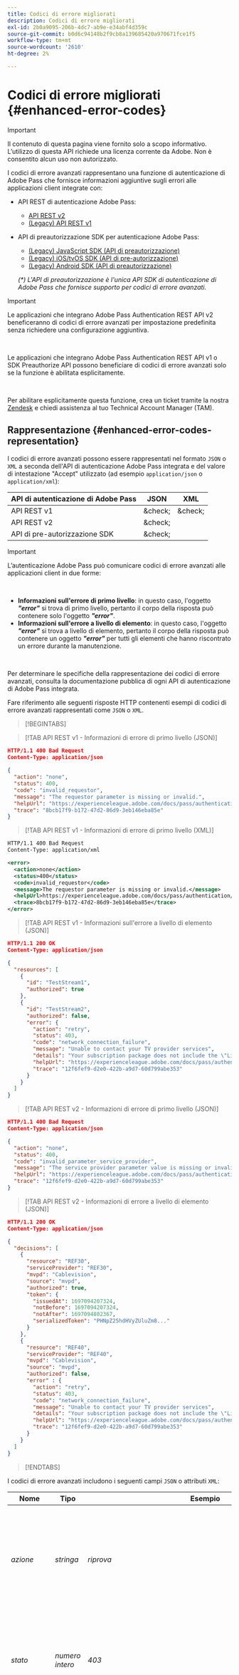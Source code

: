 ```yaml
---
title: Codici di errore migliorati
description: Codici di errore migliorati
exl-id: 2b0a9095-206b-4dc7-ab9e-e34abf4d359c
source-git-commit: b0d6c94148b2f9cb8a139685420a970671fce1f5
workflow-type: tm+mt
source-wordcount: '2610'
ht-degree: 2%

---
```


# Codici di errore migliorati {#enhanced-error-codes}

>[!IMPORTANT]
>
>Il contenuto di questa pagina viene fornito solo a scopo informativo. L’utilizzo di questa API richiede una licenza corrente da Adobe. Non è consentito alcun uso non autorizzato.

I codici di errore avanzati rappresentano una funzione di autenticazione di Adobe Pass che fornisce informazioni aggiuntive sugli errori alle applicazioni client integrate con:

* API REST di autenticazione Adobe Pass:
   * [API REST v2](../../rest-apis/rest-api-v2/apis/rest-api-v2-apis-overview.md)
   * [(Legacy) API REST v1](../../legacy/rest-api-v1/rest-api-overview.md)
* API di preautorizzazione SDK per autenticazione Adobe Pass:
   * [(Legacy) JavaScript SDK (API di preautorizzazione)](../../legacy/sdks/javascript-sdk/preauthorize-api-javascript-sdk.md)
   * [(Legacy) iOS/tvOS SDK (API di pre-autorizzazione)](../../legacy/sdks/ios-tvos-sdk/preauthorize-api-ios-tvos-sdk.md)
   * [(Legacy) Android SDK (API di preautorizzazione)](../../legacy/sdks/android-sdk/preauthorize-api-android-sdk.md)

  _(*) L&#39;API di preautorizzazione è l&#39;unica API SDK di autenticazione di Adobe Pass che fornisce supporto per codici di errore avanzati._

>[!IMPORTANT]
>
> Le applicazioni che integrano Adobe Pass Authentication REST API v2 beneficeranno di codici di errore avanzati per impostazione predefinita senza richiedere una configurazione aggiuntiva.
>
> <br/>
>
> Le applicazioni che integrano Adobe Pass Authentication REST API v1 o SDK Preauthorize API possono beneficiare di codici di errore avanzati solo se la funzione è abilitata esplicitamente.
>
> <br/>
>
> Per abilitare esplicitamente questa funzione, crea un ticket tramite la nostra [Zendesk](https://adobeprimetime.zendesk.com) e chiedi assistenza al tuo Technical Account Manager (TAM).

## Rappresentazione {#enhanced-error-codes-representation}

I codici di errore avanzati possono essere rappresentati nel formato `JSON` o `XML` a seconda dell&#39;API di autenticazione Adobe Pass integrata e del valore di intestazione &quot;Accept&quot; utilizzato (ad esempio `application/json` o `application/xml`):

| API di autenticazione di Adobe Pass | JSON | XML |
|-------------------------------|---------|---------|
| API REST v1 | &amp;check; | &amp;check; |
| API REST v2 | &amp;check; |         |
| API di pre-autorizzazione SDK | &amp;check; |         |

>[!IMPORTANT]
>
> L’autenticazione Adobe Pass può comunicare codici di errore avanzati alle applicazioni client in due forme:
>
> <br/>
>
> * **Informazioni sull&#39;errore di primo livello**: in questo caso, l&#39;oggetto ***&quot;error&quot;*** si trova di primo livello, pertanto il corpo della risposta può contenere solo l&#39;oggetto ***&quot;error&quot;***.
> * **Informazioni sull&#39;errore a livello di elemento**: in questo caso, l&#39;oggetto ***&quot;error&quot;*** si trova a livello di elemento, pertanto il corpo della risposta può contenere un oggetto ***&quot;error&quot;*** per tutti gli elementi che hanno riscontrato un errore durante la manutenzione.
>
> <br/>
>
> Per determinare le specifiche della rappresentazione dei codici di errore avanzati, consulta la documentazione pubblica di ogni API di autenticazione di Adobe Pass integrata.

Fare riferimento alle seguenti risposte HTTP contenenti esempi di codici di errore avanzati rappresentati come `JSON` o `XML`.

>[!BEGINTABS]

>[!TAB API REST v1 - Informazioni di errore di primo livello (JSON)]

```JSON
HTTP/1.1 400 Bad Request
Content-Type: application/json
        
{
  "action": "none",
  "status": 400,
  "code": "invalid_requestor",
  "message": "The requestor parameter is missing or invalid.",
  "helpUrl": "https://experienceleague.adobe.com/docs/pass/authentication/auth-features/error-reportn/enhanced-error-codes.html",
  "trace": "8bcb17f9-b172-47d2-86d9-3eb146eba85e"
}
```

>[!TAB API REST v1 - Informazioni di errore di primo livello (XML)]

```XML
HTTP/1.1 400 Bad Request
Content-Type: application/xml

<error>
  <action>none</action>
  <status>400</status>
  <code>invalid_requestor</code>
  <message>The requestor parameter is missing or invalid.</message>
  <helpUrl>https://experienceleague.adobe.com/docs/pass/authentication/auth-features/error-reportn/enhanced-error-codes.html</helpUrl>
  <trace>8bcb17f9-b172-47d2-86d9-3eb146eba85e</trace>
</error>
```

>[!TAB API REST v1 - Informazioni sull&#39;errore a livello di elemento (JSON)]

```JSON
HTTP/1.1 200 OK
Content-Type: application/json

{
  "resources": [
    {
      "id": "TestStream1",
      "authorized": true
    },
    {
      "id": "TestStream2",
      "authorized": false,
      "error": {
        "action": "retry",
        "status": 403,
        "code": "network_connection_failure",
        "message": "Unable to contact your TV provider services",
        "details": "Your subscription package does not include the \"Live\" channel",
        "helpUrl": "https://experienceleague.adobe.com/docs/pass/authentication/auth-features/error-reportn/enhanced-error-codes.html",
        "trace": "12f6fef9-d2e0-422b-a9d7-60d799abe353"
      }
    }
  ]
}
```

>[!TAB API REST v2 - Informazioni di errore di primo livello (JSON)]

```JSON
HTTP/1.1 400 Bad Request
Content-Type: application/json

{
  "action": "none",
  "status": 400,
  "code": "invalid_parameter_service_provider",
  "message": "The service provider parameter value is missing or invalid.",
  "helpUrl": "https://experienceleague.adobe.com/docs/pass/authentication/auth-features/error-reportn/enhanced-error-codes.html",
  "trace": "12f6fef9-d2e0-422b-a9d7-60d799abe353"
}
```

>[!TAB API REST v2 - Informazioni di errore a livello di elemento (JSON)]

```JSON
HTTP/1.1 200 OK
Content-Type: application/json

{
  "decisions": [
    {
      "resource": "REF30",
      "serviceProvider": "REF30",
      "mvpd": "Cablevision",
      "source": "mvpd",
      "authorized": true,
      "token": {
        "issuedAt": 1697094207324,
        "notBefore": 1697094207324,
        "notAfter": 1697094802367,
        "serializedToken": "PHNpZ25hdHVyZUluZm8..."
      }
    },
    {
      "resource": "REF40",
      "serviceProvider": "REF40",
      "mvpd": "Cablevision",
      "source": "mvpd",
      "authorized": false,
      "error" : {
        "action": "retry",
        "status": 403,
        "code": "network_connection_failure",
        "message": "Unable to contact your TV provider services",
        "details": "Your subscription package does not include the \"Live\" channel",
        "helpUrl": "https://experienceleague.adobe.com/docs/pass/authentication/auth-features/error-reportn/enhanced-error-codes.html",
        "trace": "12f6fef9-d2e0-422b-a9d7-60d799abe353"
      }
    }
  ]
}
```

>[!ENDTABS]

I codici di errore avanzati includono i seguenti campi `JSON` o attributi `XML`:

| Nome | Tipo | Esempio | Limitato | Descrizione |
|-----------|-----------|---------------------------------------------------------------------------------------------------------------------|:----------:|-----------------------------------------------------------------------------------------------------------------------------------------------------------------------------------------------------------------------------------------------------------------------------------------------------|
| *azione* | *stringa* | *riprova* | &amp;check; | L’autenticazione di Adobe Pass ha consigliato un’azione che potrebbe risolvere la situazione come definito in questo documento. <br/><br/> Per ulteriori dettagli, consulta la sezione [Azione](#enhanced-error-codes-action). |
| *stato* | *numero intero* | *403* | &amp;check; | Il codice di stato della risposta HTTP come definito nel documento [RFC 7231](https://tools.ietf.org/html/rfc7231#section-6). <br/><br/> Per ulteriori dettagli, consulta la sezione [Stato](#enhanced-error-codes-status). |
| *codice* | *stringa* | *errore_connessione_rete* | &amp;check; | Il codice identificativo univoco dell’autenticazione Adobe Pass associato all’errore come definito in questo documento. <br/><br/> Per ulteriori dettagli, consulta la sezione [Codice](#enhanced-error-codes-code). |
| *messaggio* | *stringa* | *Impossibile contattare il provider TV* |            | Il messaggio leggibile che in alcuni casi può essere visualizzato all’utente finale. <br/><br/> Per ulteriori dettagli, consulta la sezione [Gestione delle risposte](#enhanced-error-codes-response-handling). |
| *dettagli* | *stringa* | *Il pacchetto di abbonamento non include il canale &quot;Live&quot;* |            | Messaggio dettagliato che potrebbe essere fornito da un partner di servizi in alcuni casi, <br/><br/> Questo campo potrebbe non essere presente nel caso in cui il partner di servizi non fornisca alcun messaggio personalizzato. |
| *helpUrl* | *url* | *https://experienceleague.adobe.com/docs/pass/authentication/auth-features/error-reportn/enhanced-error-codes.html* |            | L’URL della documentazione pubblica di Autenticazione di Adobe Pass che rimanda a ulteriori informazioni sul motivo di questo errore e sulle possibili soluzioni. <br/><br/> Questo campo contiene un URL assoluto e non deve essere dedotto dal codice di errore, a seconda del contesto di errore è possibile fornire un URL diverso. |
| *traccia* | *stringa* | *12f6fef9-d2e0-422b-a9d7-60d799abe353* |            | Identificatore univoco della risposta che può essere utilizzato quando si contatta il supporto per l’autenticazione di Adobe Pass per la risoluzione di problemi specifici. |

>[!IMPORTANT]
>
> La colonna **Limitato** indica se il rispettivo campo contiene un valore di un set finito, mentre i campi senza restrizioni possono contenere qualsiasi dato.
>
> <br/>
>
> I futuri aggiornamenti di questo documento potrebbero aggiungere valori ai set finiti, ma non rimuoveranno o modificheranno quelli esistenti.

### Azione {#enhanced-error-codes-representation-action}

I codici di errore avanzati includono un campo &quot;action&quot; che fornisce un’azione consigliata che potrebbe risolvere la situazione.

I valori possibili per il campo &quot;azione&quot; includono:

| Azione | Descrizione | Categoria |
|--------------------------|---------------------------------------------------------------------------------------------------------------------------------|--------------------------------------------|
| nessuno | Non esiste un’azione predefinita per risolvere questo problema, ma in alcuni casi ciò potrebbe indicare una chiamata impropria dell’API. | Correggi il contesto della richiesta. |
| configurazione | L’applicazione client richiede una modifica della configurazione, la maggior parte del tempo eseguita tramite Adobe Pass TVE Dashboard. | Correggi il contesto di configurazione dell’integrazione. |
| registrazione dell&#39;applicazione | L&#39;applicazione client richiede di registrarsi di nuovo. | Correggere il contesto dell&#39;applicazione client. |
| autenticazione | L&#39;applicazione client richiede l&#39;autenticazione o la riautenticazione dell&#39;utente. | Correggere il contesto dell&#39;applicazione client. |
| autorizzazione | L&#39;applicazione client richiede di ottenere l&#39;autorizzazione per la risorsa specificata. | Correggere il contesto dell&#39;applicazione client. |
| riprova | L&#39;applicazione client richiede di ripetere la richiesta. | Correggi il contesto della richiesta. |

_(*) Per alcuni errori, potrebbero essere possibili più azioni, ma il campo &quot;action&quot; indica quella con la maggiore probabilità di correggere l&#39;errore._

### Stato {#enhanced-error-codes-representation-status}

I codici di errore avanzati includono un campo &quot;status&quot; che indica il codice di stato HTTP associato all’errore.

I valori possibili per il campo &quot;status&quot; includono:

| Codice | Frase-Motivo |
|------|-----------------------|
| 400 | Richiesta non valida |
| 401 | Non autorizzato |
| 403 | Non consentito |
| 404 | Non trovato |
| 405 | Metodo non consentito |
| 410 | Non più |
| 412 | Precondizione non riuscita |
| 500 | Errore interno del server |

Codici di errore migliorati con uno &quot;stato&quot; 4xx vengono in genere visualizzati quando l’errore viene generato dal client e la maggior parte delle volte implica che il client richiede un lavoro aggiuntivo per correggerlo.

Codici di errore migliorati con uno &quot;stato&quot; 5xx vengono in genere visualizzati quando l’errore viene generato dal server e la maggior parte delle volte implica che il server richiede un lavoro aggiuntivo per correggerlo.

>[!IMPORTANT]
>
> In alcuni casi il codice di stato della risposta HTTP è diverso dal campo &quot;stato&quot; del Codice di errore avanzato, in particolare quando si interagisce con un’API di autenticazione di Adobe Pass che comunica i Codici di errore avanzati come informazioni di errore a livello di elemento.

### Codice {#enhanced-error-codes-representation-code}

I codici di errore avanzati includono un campo &quot;code&quot; che fornisce un identificatore univoco di autenticazione Adobe Pass associato all’errore.

I valori possibili per il campo &quot;code&quot; sono aggregati [di seguito](#enhanced-error-codes-list) in due elenchi basati sull&#39;API di autenticazione Adobe Pass integrata.

## Elenchi {#enhanced-error-codes-lists}

### API REST v2 {#enhanced-error-codes-lists-rest-api-v2}

La tabella seguente elenca i possibili codici di errore avanzati che un’applicazione client potrebbe incontrare quando integrata con l’API REST di autenticazione di Adobe Pass v2.

| Azione | Codice | Stato | Messaggio |
|------------------------------|--------------------------------------------------------|--------|--------------------------------------------------------------------------------------------------------------------------------------------------------------------------------------------------------------------------------------------------------------------------------------------------------------------------------------------|
| **nessuno** | *invalid_parameter_service_provider* | 400 | Il valore del parametro del provider di servizi è mancante o non valido. |
|                              | *invalid_parameter_mvpd* | 400 | Il valore del parametro mvpd è mancante o non valido. |
|                              | *invalid_parameter_code* | 400 | Valore del parametro di codice mancante o non valido. |
|                              | *invalid_parameter_resources* | 400 | Il valore del parametro delle risorse è mancante o non valido. |
|                              | *invalid_parameter_redirect_url* | 400 | Il valore del parametro URL di reindirizzamento è mancante o non valido. |
|                              | *partner_parametro_non valido* | 400 | Il valore del parametro partner è mancante o non valido. |
|                              | *invalid_parameter_saml_response* | 400 | Il valore del parametro di risposta SAML è mancante o non valido. |
|                              | *informazioni_dispositivo_intestazione_non_valida* | 400 | Valore dell&#39;intestazione delle informazioni sul dispositivo mancante o non valido. |
|                              | *invalid_header_device_identifier* | 400 | Il valore dell&#39;intestazione dell&#39;identificatore del dispositivo è mancante o non valido. |
|                              | *invalid_header_identity_for_temporary_access* | 400 | Identità del valore dell&#39;intestazione di accesso temporaneo mancante o non valida. |
|                              | *invalid_header_pfs_permission_access_not_present* | 400 | Il valore dello stato di accesso alle autorizzazioni dall’intestazione dello stato del framework del partner non è presente. |
|                              | *invalid_header_pfs_permission_access_not_determinate* | 400 | Il valore dello stato di accesso alle autorizzazioni dall’intestazione dello stato del framework del partner è indeterminato. |
|                              | *invalid_header_pfs_permission_access_not_allowed* | 400 | Il valore dello stato di accesso alle autorizzazioni dall’intestazione dello stato del framework del partner non è concesso. |
|                              | *intestazione_non_valida_pfs_provider_id_non_determinata* | 400 | Il valore dell&#39;ID provider dall&#39;intestazione dello stato del framework partner non è associato a un mvpd noto. |
|                              | *invalid_header_pfs_provider_id_mismatch* | 400 | Il valore dell’ID del provider dall’intestazione dello stato del framework del partner non corrisponde al mvpd inviato come parametro. |
|                              | *intestazione_non_valida_pfs_provider_info_scaduta* | 400 | Le informazioni sul provider dall&#39;intestazione dello stato del framework partner sono scadute. |
|                              | *invalid_integration* | 400 | L&#39;integrazione tra il provider di servizi specificato e mvpd non esiste o è disabilitata. |
|                              | *invalid_authentication_session* | 400 | La sessione di autenticazione associata a questa richiesta è mancante o non valida. |
|                              | *preautorizzazione_negata_da_mvpd* | 403 | MVPD ha restituito una decisione di rifiuto quando ha richiesto la pre-autorizzazione per la risorsa specificata. |
|                              | *autorizzazione_negata_da_mvpd* | 403 | MVPD ha restituito una decisione di rifiuto durante la richiesta di autorizzazione per la risorsa specificata. |
|                              | *autorizzazione_negata_da_controlli_genitori* | 403 | Il MVPD ha restituito una decisione di rifiuto a causa delle impostazioni di Controllo genitori per la risorsa specificata. |
|                              | *autorizzazione_negata_per_regola_degradazione* | 403 | L&#39;integrazione tra il provider di servizi specificato e mvpd prevede l&#39;applicazione di una regola di degrado che nega l&#39;autorizzazione per le risorse richieste. |
|                              | *errore_server_interno* | 500 | Richiesta non riuscita a causa di un errore interno del server. |
| **configurazione** | *troppe_risorse* | 403 | Richiesta di autorizzazione o preautorizzazione non riuscita perché sono state eseguite query su troppe risorse. Contatta il team di supporto per configurare correttamente le limitazioni di autorizzazione e preautorizzazione. |
|                              | *invalid_configuration_user_metadata_certificate* | 500 | Configurazione del certificato metadati utente mancante o non valida. |
|                              | *invalid_configuration_temporary_access* | 500 | Configurazione di accesso temporaneo non valida. |
|                              | *piattaforma_configurazione_non_valida* | 500 | Configurazione della piattaforma mancante o non valida per l’integrazione. |
|                              | *invalid_configuration_platform_id* | 500 | Configurazione dell’ID piattaforma mancante o non valida. |
|                              | *invalid_configuration_platform_trait* | 500 | Configurazione delle caratteristiche della piattaforma mancante o non valida. |
|                              | *invalid_configuration_platform_category_trait* | 500 | Configurazione della caratteristica della categoria della piattaforma mancante o non valida. |
|                              | *invalid_configuration_platform_services* | 500 | Configurazione dei servizi Platform mancante o non valida per l’integrazione. |
|                              | *piattaforma_mvpd_configuration_invalid* | 500 | Configurazione piattaforma mvpd mancante o non valida per mvpd e piattaforma. |
|                              | *invalid_configuration_mvpd_platform_boarding_status* | 500 | Configurazione dello stato di boarding della piattaforma mvpd mancante o non valida per mvpd e piattaforma. |
|                              | *invalid_configuration_mvpd_platform_profile_exchange* | 500 | Configurazione di scambio del profilo della piattaforma mvpd mancante o non valida per mvpd e piattaforma. |
| **registrazione-applicazione** | *provider_servizio_accesso_non_valido* | 401 | Token di accesso non valido a causa di un provider di servizi non valido. |
|                              | *invalid_access_token_client_application* | 401 | Token di accesso non valido a causa di un&#39;applicazione client non valida. |
| **autenticazione** | *profilo_autenticato_mancante* | 403 | Manca il profilo autenticato associato a questa richiesta. |
|                              | *profilo_autenticato_scaduto* | 403 | Il profilo autenticato associato a questa richiesta è scaduto. |
|                              | *profilo_autenticato_invalidato* | 403 | Il profilo autenticato associato a questa richiesta è stato invalidato. |
|                              | *temporary_access_duration_limit_exceeded* | 403 | È stato superato il limite di durata dell’accesso temporaneo. |
|                              | *temporary_access_resources_limit_exceeded* | 403 | È stato superato il limite delle risorse di accesso temporanee. |
|                              | *autorizzazione_negata_da_hba_policies* | 403 | MVPD ha restituito una decisione di rifiuto a causa di criteri di autenticazione basati su home. L&#39;autenticazione corrente è stata ottenuta tramite un flusso di autenticazione basato sulla Home, ma il dispositivo non è più in-home quando si richiede l&#39;autorizzazione per la risorsa specificata. Per continuare, l’utente deve autenticare di nuovo con un MVPD supportato. |
|                              | *autorizzazione_negata_da_sessione_invalidata* | 403 | Sessione di autenticazione invalidata dal provider di identità. Per continuare, l’utente deve autenticare di nuovo con un MVPD supportato. |
|                              | *identità_non_riconosciuta_da_mvpd* | 403 | La richiesta di autorizzazione non è riuscita perché l&#39;identità utente non è stata riconosciuta da MVPD. |
| **riprova** | *errore_ricevuto_di_rete* | 403 | Errore di lettura durante il recupero della risposta dal servizio partner associato. Un nuovo tentativo di richiesta potrebbe risolvere il problema. |
|                              | *connessione di rete_timeout* | 403 | Timeout di connessione con il servizio partner associato. Un nuovo tentativo di richiesta potrebbe risolvere il problema. |
|                              | *tempo_esecuzione_massimo_superato* | 403 | La richiesta non è stata completata entro il tempo massimo consentito. Un nuovo tentativo di richiesta potrebbe risolvere il problema. |

### API REST v1 {#enhanced-error-codes-lists-rest-api-v1}

La tabella seguente elenca i possibili codici di errore avanzati che un’applicazione client potrebbe incontrare quando integrata con l’API REST di autenticazione di Adobe Pass v1.

| Azione | Codice | Stato | Messaggio |
|--------------------|---------------------------------------------------|-------------------|----------------------------------------------------------------------------------------------------------------------------------------------------------------------------------------------------------------------------------------------------------------------------------------------------------------------------------------------|
| **nessuno** | *invalid_requestor* | 400 | Parametro del richiedente mancante o non valido. |
|                    | *informazioni_dispositivo_non_valido* | 400 | Informazioni dispositivo mancanti o non valide. |
|                    | *invalid_device_id* | 400 | Identificatore dispositivo mancante o non valido. |
|                    | *risorsa_mancante* | 400, 412 | Parametro di risorsa mancante. |
|                    | *richiesta_authz_non valida* | 400, 412 | La richiesta di autorizzazione è nulla o non valida. |
|                    | *preautorizzazione_negata_da_mvpd* | 403 | MVPD ha restituito una decisione di rifiuto quando ha richiesto la pre-autorizzazione per la risorsa specificata. |
|                    | *autorizzazione_negata_da_mvpd* | 403 | MVPD ha restituito una decisione di rifiuto durante la richiesta di autorizzazione per la risorsa specificata. |
|                    | *autorizzazione_negata_da_controlli_genitori* | 403 | Il MVPD ha restituito una decisione di rifiuto a causa delle impostazioni di Controllo genitori per la risorsa specificata. |
|                    | *errore_interno* | 400, 405, 500 | Richiesta non riuscita a causa di un errore interno del server. |
| **configurazione** | *integrazione_sconosciuta* | 400, 412 | L&#39;integrazione tra il programmatore specificato e il provider di identità non esiste. Utilizzate il dashboard TVE per creare l&#39;integrazione richiesta. |
|                    | *troppe_risorse* | 403 | Richiesta di autorizzazione o preautorizzazione non riuscita perché sono state eseguite query su troppe risorse. Contatta il team di supporto per configurare correttamente le limitazioni di autorizzazione e preautorizzazione. |
| **autenticazione** | *authentication_session_issuer_mismatch* | 400 | Richiesta di autorizzazione non riuscita a causa del fatto che il MVPD indicato per il flusso di autorizzazione è diverso da quello che ha emesso la sessione di autenticazione. Per continuare, l’utente deve autenticare di nuovo con il MVPD desiderato. |
|                    | *autorizzazione_negata_da_hba_policies* | 403 | MVPD ha restituito una decisione di rifiuto a causa di criteri di autenticazione basati su home. L&#39;autenticazione corrente è stata ottenuta utilizzando un flusso di autenticazione basato sulla home, ma il dispositivo non è più a casa quando si richiede l&#39;autorizzazione per la risorsa specificata. Per continuare, l’utente deve autenticare di nuovo con un MVPD supportato. |
|                    | *autorizzazione_negata_da_sessione_invalidata* | 403 | Sessione di autenticazione invalidata dal provider di identità. Per continuare, l’utente deve autenticare di nuovo con un MVPD supportato. |
|                    | *identità_non_riconosciuta_da_mvpd* | 403 | La richiesta di autorizzazione non è riuscita perché l&#39;identità utente non è stata riconosciuta da MVPD. |
|                    | *autenticazione_sessione_invalidata* | 403 | Sessione di autenticazione invalidata dal provider di identità. Per continuare, l’utente deve autenticare di nuovo con un MVPD supportato. |
|                    | *sessione di autenticazione_mancante* | 404, 412 | Impossibile recuperare la sessione di autenticazione associata a questa richiesta. Per continuare, l’utente deve autenticare di nuovo con un MVPD supportato. |
|                    | *sessione di autenticazione_scaduta* | 404, 412 | La sessione di autenticazione corrente è scaduta. Per continuare, l’utente deve autenticare di nuovo con un MVPD supportato. |
|                    | *sessione_autenticazione_preautorizzazione_mancante* | 412 | Impossibile recuperare la sessione di autenticazione associata a questa richiesta. Per continuare, l’utente deve autenticare di nuovo con un MVPD supportato. |
|                    | *sessione_autenticazione_preautorizzazione_scaduta* | 412 | La sessione di autenticazione corrente è scaduta. Per continuare, l’utente deve autenticare di nuovo con un MVPD supportato. |
| **autorizzazione** | *autorizzazione_non_trovata* | 403, 404 | Non è stata trovata alcuna autorizzazione per la risorsa specificata. L’utente deve ottenere una nuova autorizzazione per continuare. |
|                    | *autorizzazione_scaduta* | 410 | L&#39;autorizzazione precedente per la risorsa specificata è scaduta. L’utente deve ottenere una nuova autorizzazione per continuare. |
| **riprova** | *errore_ricevuto_di_rete* | 403 | Errore di lettura durante il recupero della risposta dal servizio partner associato. Un nuovo tentativo di richiesta potrebbe risolvere il problema. |
|                    | *connessione di rete_timeout* | 403 | Timeout di connessione con il servizio partner associato. Un nuovo tentativo di richiesta potrebbe risolvere il problema. |
|                    | *tempo_esecuzione_massimo_superato* | 403 | La richiesta non è stata completata entro il tempo massimo consentito. Un nuovo tentativo di richiesta potrebbe risolvere il problema. |

### API di pre-autorizzazione SDK {#enhanced-error-codes-lists-sdks-preauthorize-api}

Consulta la [sezione](#enhanced-error-codes-list-rest-api-v1) precedente per informazioni sui possibili codici di errore avanzati che un&#39;applicazione client potrebbe incontrare quando integrata con l&#39;API di preautorizzazione degli SDK di autenticazione di Adobe Pass.

## Gestione della risposta {#enhanced-error-codes-response-handling}

>[!IMPORTANT]
>
> Sono disponibili codici di errore avanzati che possono essere gestiti automaticamente nel codice dell’applicazione client, ad esempio un nuovo tentativo di richiesta di autorizzazione in caso di timeout della rete o la richiesta di nuova autenticazione da parte dell’utente alla scadenza della sessione, ma altri tipi potrebbero richiedere modifiche alla configurazione o l’interazione con il team di assistenza clienti per l’autenticazione di Adobe Pass.
>
> <br/>
>
> Pertanto, è importante raccogliere e fornire informazioni complete sugli errori durante la creazione di un ticket tramite la nostra [Zendesk](https://adobeprimetime.zendesk.com), per garantire che vengano apportate le modifiche necessarie prima di avviare la nuova applicazione o la nuova funzionalità.

In sintesi, quando gestisci le risposte contenenti codici di errore avanzati, prendi in considerazione quanto segue:

1. **Verifica entrambi i valori di stato**: controlla sempre sia il codice di stato della risposta HTTP che il campo &quot;stato&quot; del codice di errore avanzato. Potrebbero essere diversi ed entrambi forniscono informazioni preziose.

1. **Informazioni di errore di livello principale e di livello elemento**: gestire le informazioni di errore di livello principale e di livello elemento indipendentemente dal modo in cui vengono comunicate, assicurarsi di poter gestire entrambe le forme di trasmissione dei codici di errore avanzati.

1. **Logica tentativi**: per gli errori che richiedono un nuovo tentativo, assicurati che i nuovi tentativi vengano eseguiti con un backoff esponenziale per evitare di sopraffare il server. Inoltre, nel caso di API di autenticazione di Adobe Pass che gestiscono più elementi contemporaneamente (ad esempio, API di preautorizzazione), devi includere nella richiesta ripetuta solo gli elementi contrassegnati con &quot;riprova&quot; e non l’intero elenco.

1. **Modifiche alla configurazione**: per gli errori che richiedono modifiche alla configurazione, verificare che le modifiche necessarie siano state apportate prima di avviare la nuova applicazione o la nuova funzionalità.

1. **Autenticazione e autorizzazione**: per gli errori relativi all&#39;autenticazione e all&#39;autorizzazione, è necessario richiedere all&#39;utente di ripetere l&#39;autenticazione o ottenere una nuova autorizzazione in base alle esigenze.

1. **Feedback utente**: facoltativo, utilizzare i campi &quot;messaggio&quot; e (potenziali) &quot;dettagli&quot; leggibili per informare l&#39;utente del problema. Il messaggio di testo &quot;details&quot; (Dettagli) potrebbe venire trasmesso dagli endpoint di pre-autorizzazione o autorizzazione di MVPD o dal Programmatore quando si applicano regole di degradazione.
